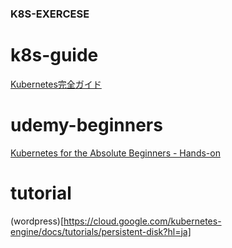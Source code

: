### K8S-EXERCESE

# k8s-guide

[Kubernetes完全ガイド](https://www.amazon.co.jp/Kubernetes%E5%AE%8C%E5%85%A8%E3%82%AC%E3%82%A4%E3%83%89-impress-top-gear-%E9%9D%92%E5%B1%B1/dp/4295004804/ref=sr_1_1?adgrpid=68247859826&gclid=Cj0KCQjw3uboBRDCARIsAO2XcYA3ZRuHuDFOCoEZ6lQ0fqSPhI24T6CC6zx_EqYTzfycb_FqTE8AA0caAgxmEALw_wcB&hvadid=341362885913&hvdev=c&hvlocphy=1009304&hvnetw=g&hvpos=1t2&hvqmt=b&hvrand=13105391741655062707&hvtargid=kwd-304662767963&hydadcr=15819_11177362&jp-ad-ap=0&keywords=kubernets&qid=1561987845&s=gateway&sr=8-1)


# udemy-beginners

[Kubernetes for the Absolute Beginners - Hands-on ](https://www.udemy.com/course/learn-kubernetes/)

# tutorial

(wordpress)[https://cloud.google.com/kubernetes-engine/docs/tutorials/persistent-disk?hl=ja]